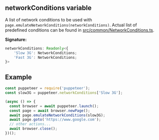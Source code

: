 ## networkConditions variable

A list of network conditions to be used with `page.emulateNetworkConditions(networkConditions)`. Actual list of predefined conditions can be found in [src/common/NetworkConditions.ts](https://github.com/puppeteer/puppeteer/blob/main/src/common/NetworkConditions.ts).

**Signature:**

```typescript
networkConditions: Readonly<{
    'Slow 3G': NetworkConditions;
    'Fast 3G': NetworkConditions;
}>
```

## Example

```js
const puppeteer = require('puppeteer');
const slow3G = puppeteer.networkConditions['Slow 3G'];

(async () => {
  const browser = await puppeteer.launch();
  const page = await browser.newPage();
  await page.emulateNetworkConditions(slow3G);
  await page.goto('https://www.google.com');
  // other actions...
  await browser.close();
})();
```
